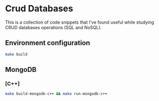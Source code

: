 # Crud Databases
This is a collection of code snippets that I've found useful while studying CRUD databases operations (SQL and NoSQL).

## Environment configuration
```bash
make build
```

## MongoDB

### [C++]
```bash
make build-mongodb-c++ && make run-mongodb-c++
```


